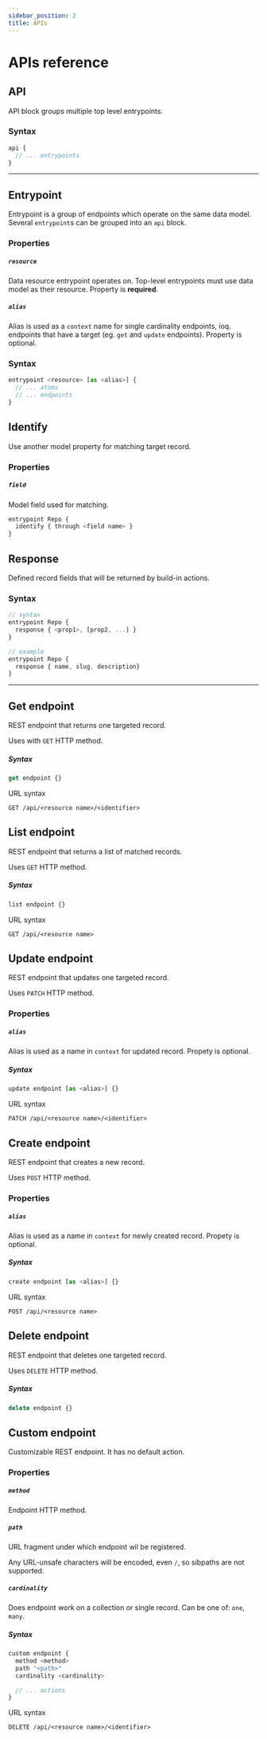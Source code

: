```yaml
---
sidebar_position: 2
title: APIs
---
```


# APIs reference

## API

API block groups multiple top level entrypoints.

### Syntax

```js
api {
  // ... entrypoints
}
```

---

## Entrypoint

Entrypoint is a group of endpoints which operate on the same data model. Several `entrypoint`s can be grouped into an `api` block.

### Properties

##### `resource`

Data resource entrypoint operates on. Top-level entrypoints must use data model as their resource. Property is **required**.

##### `alias`

Alias is used as a `context` name for single cardinality endpoints, ioq. endpoints that have a target (eg. `get` and `update` endpoints). Property is optional.

### Syntax

```js
entrypoint <resource> [as <alias>] {
  // ... atoms
  // ... endpoints
}
```

## Identify

Use another model property for matching target record.

### Properties

##### `field`

Model field used for matching.

```js
entrypoint Repo {
  identify { through <field name> }
}
```

## Response

Defined record fields that will be returned by build-in actions.

### Syntax

```js
// syntax
entrypoint Repo {
  response { <prop1>, [prop2, ...] }
}

// example
entrypoint Repo {
  response { name, slug, description}
}

```

---

## Get endpoint

REST endpoint that returns one targeted record.

Uses with `GET` HTTP method.

##### Syntax

```js
get endpoint {}
```

URL syntax

```
GET /api/<resource name>/<identifier>
```

## List endpoint

REST endpoint that returns a list of matched records.

Uses `GET` HTTP method.

##### Syntax

```js
list endpoint {}
```

URL syntax

```
GET /api/<resource name>
```

## Update endpoint

REST endpoint that updates one targeted record.

Uses `PATCH` HTTP method.

### Properties

##### `alias`

Alias is used as a name in `context` for updated record. Propety is optional.

##### Syntax

```js
update endpoint [as <alias>] {}
```

URL syntax

```
PATCH /api/<resource name>/<identifier>
```

## Create endpoint

REST endpoint that creates a new record.

Uses `POST` HTTP method.

### Properties

##### `alias`

Alias is used as a name in `context` for newly created record. Propety is optional.

##### Syntax

```js
create endpoint [as <alias>] {}
```

URL syntax

```
POST /api/<resource name>
```

## Delete endpoint

REST endpoint that deletes one targeted record.

Uses `DELETE` HTTP method.

##### Syntax

```js
delete endpoint {}
```

## Custom endpoint

Customizable REST endpoint. It has no default action.

### Properties

##### `method`

Endpoint HTTP method.

##### `path`

URL fragment under which endpoint wil be registered.

Any URL-unsafe characters will be encoded, even `/`, so sibpaths are not supported.

##### `cardinality`

Does endpoint work on a collection or single record. Can be one of: `one`, `many`.

##### Syntax

```js
custom endpoint {
  method <method>
  path "<path>"
  cardinality <cardinality>

  // ... actions
}
```

URL syntax

```
DELETE /api/<resource name>/<identifier>
```
